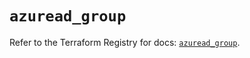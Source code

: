 # `azuread_group`

Refer to the Terraform Registry for docs: [`azuread_group`](https://registry.terraform.io/providers/hashicorp/azuread/2.51.0/docs/resources/group).
